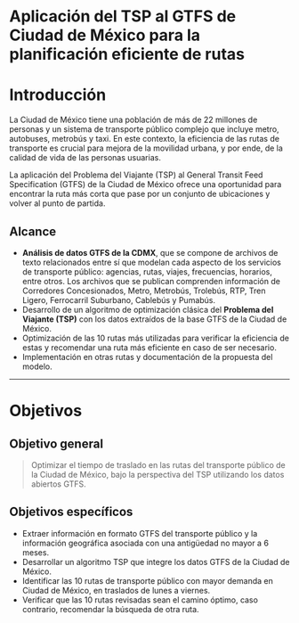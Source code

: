 # Aplicación del TSP al GTFS de Ciudad de México para la planificación eficiente de rutas

# Introducción

La Ciudad de México tiene una población de más de 22 millones de personas y un sistema de transporte público complejo que incluye metro, autobuses, metrobús y taxi. En este contexto, la eficiencia de las rutas de transporte es crucial para mejora de la movilidad urbana, y por ende, de la calidad de vida de las personas usuarias.

La aplicación del Problema del Viajante (TSP) al General Transit Feed Specification (GTFS) de la Ciudad de México ofrece una oportunidad para encontrar la ruta más corta que pase por un conjunto de ubicaciones y volver al punto de partida.

## Alcance

- **Análisis de datos GTFS de la CDMX**, que se compone de archivos de texto relacionados entre sí que modelan cada aspecto de los servicios de transporte público: agencias, rutas, viajes, frecuencias, horarios, entre otros. Los archivos que se publican comprenden información de Corredores Concesionados, Metro, Metrobús, Trolebús, RTP, Tren Ligero, Ferrocarril Suburbano, Cablebús y Pumabús.
- Desarrollo de un algoritmo de optimización clásica del **Problema del Viajante (TSP)** con los datos extraídos de la base GTFS de la Ciudad de México.
- Optimización de las 10 rutas más utilizadas para verificar la eficiencia de estas y recomendar una ruta más eficiente en caso de ser necesario.
- Implementación en otras rutas y documentación de la propuesta del modelo.

---

# Objetivos

## Objetivo general

> Optimizar el tiempo de traslado en las rutas del transporte público de la Ciudad de México, bajo la perspectiva del TSP utilizando los datos abiertos GTFS.
> 

## Objetivos específicos

- Extraer información en formato GTFS del transporte público y la información geográfica asociada con una antigüedad no mayor a 6 meses.
- Desarrollar un algoritmo TSP que integre los datos GTFS de la Ciudad de México.
- Identificar las 10 rutas de transporte público con mayor demanda en Ciudad de México, en traslados de lunes a viernes.
- Verificar que las 10 rutas revisadas sean el camino óptimo, caso contrario, recomendar la búsqueda de otra ruta.
